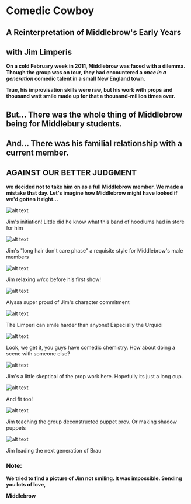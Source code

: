 # **Comedic Cowboy**

## A Reinterpretation of Middlebrow's Early Years
## with Jim Limperis



**On a cold February week in 2011, Middlebrow was faced with a dilemma. Though the group was on tour, they had encountered a *once in a generation* comedic talent in a small New England town.**



**True, his improvisation skills were raw, but his work with props and thousand watt smile made up for that a thousand-million times over.**



## But... There was the whole thing of Middlebrow being for Middlebury students.



## And... There was his familial relationship with a current member.



## **AGAINST OUR BETTER JUDGMENT**
**we decided not to take him on as a full Middlebrow member. We made a mistake that day. Let's imagine how Middlebrow might have looked if we'd gotten it right...**



![alt text](assets/BandBrau.JPG "Initiation!")

Jim's initiation! Little did he know what this band of hoodlums had in store for him



![alt text](assets/WhipIt.JPG "Whip it!")

Jim's "long hair don't care phase" a requisite style for Middlebrow's male members



![alt text](assets/WhiteBrau.JPG "Chillin!")

Jim relaxing w/co before his first show!



![alt text](assets/EleBrau.JPG "Dig it!")

Alyssa super proud of Jim's character commitment



![alt text](assets/BenchBrau.JPG "Bench!")

The Limperi can smile harder than anyone! Especially the Urquidi



![alt text](assets/APBrau.JPG "Go for it!")

Look, we get it, you guys have comedic chemistry. How about doing a scene with someone else?



![alt text](assets/StageBrau.JPG "Big cup!")

Jim's a little skeptical of the prop work here. Hopefully its just a long cup.



![alt text](assets/PajamaBrau.JPG "Pro puppeteer!")

And fit too!



![alt text](assets/CabinBrau.JPG "Pro puppeteer!")

Jim teaching the group deconstructed puppet prov. Or making shadow puppets



![alt text](assets/CheBrau.JPG "Pro puppeteer!")

Jim leading the next generation of Brau



### **Note:** 

**We tried to find a picture of Jim not smiling. It was impossible. Sending you lots of love,**

**Middlebrow**
